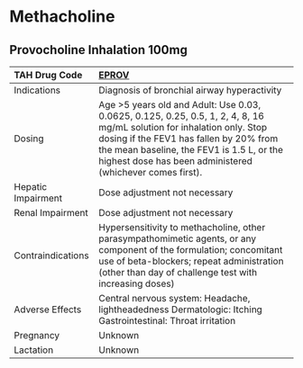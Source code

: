 # Methacholine

## Provocholine Inhalation 100mg

| TAH Drug Code      | [EPROV](https://www.tahsda.org.tw/drugs/hissearch.php?drug_code=EPROV)                                                                                                                                                                                                     |
|:-------------------|:---------------------------------------------------------------------------------------------------------------------------------------------------------------------------------------------------------------------------------------------------------------------------|
| Indications        | Diagnosis of bronchial airway hyperactivity                                                                                                                                                                                                                                |
| Dosing             | Age >5 years old and Adult: Use 0.03, 0.0625, 0.125, 0.25, 0.5, 1, 2, 4, 8, 16 mg/mL solution for inhalation only. Stop dosing if the FEV1 has fallen by 20% from the mean baseline, the FEV1 is 1.5 L, or the highest dose has been administered (whichever comes first). |
| Hepatic Impairment | Dose adjustment not necessary                                                                                                                                                                                                                                              |
| Renal Impairment   | Dose adjustment not necessary                                                                                                                                                                                                                                              |
| Contraindications  | Hypersensitivity to methacholine, other parasympathomimetic agents, or any component of the formulation; concomitant use of beta-blockers; repeat administration (other than day of challenge test with increasing doses)                                                  |
| Adverse Effects    | Central nervous system: Headache, lightheadedness Dermatologic: Itching Gastrointestinal: Throat irritation                                                                                                                                                                |
| Pregnancy          | Unknown                                                                                                                                                                                                                                                                    |
| Lactation          | Unknown                                                                                                                                                                                                                                                                    |

